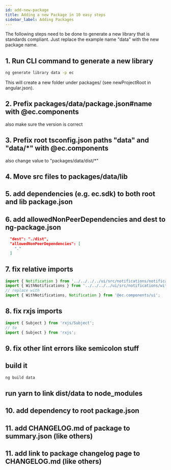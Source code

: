 ```yaml
---
id: add-new-package
title: Adding a new Package in 10 easy steps
sidebar_label: Adding Packages
---
```


The following steps need to be done to generate a new library that is standards compliant.
Just replace the example name "data" with the new package name.

## 1. Run CLI command to generate a new library

```sh
ng generate library data -p ec
```

This will create a new folder under packages/ (see newProjectRoot in angular.json).

## 2. Prefix packages/data/package.json#name with @ec.components

also make sure the version is correct

## 3. Prefix root tsconfig.json paths "data" and "data/*" with @ec.components

also change value to "packages/data/dist/*"

## 4. Move src files to packages/data/lib

## 5. add dependencies (e.g. ec.sdk) to both root and lib package.json

## 6. add allowedNonPeerDependencies and dest to ng-package.json

```json
  "dest": "./dist",
  "allowedNonPeerDependencies": [
    "."
  ]
```

## 7. fix relative imports

```ts
import { Notification } from '../../../../ui/src/notifications/notification';
import { WithNotifications } from '../../../../ui/src/notifications/with-notifications.interface';
// replace with
import { WithNotifications, Notification } from '@ec.components/ui';
```

## 8. fix rxjs imports

```ts
import { Subject } from 'rxjs/Subject';
// to
import { Subject } from 'rxjs';
```

## 9. fix other lint errors like semicolon stuff

## build it

```sh
ng build data
```

## run yarn to link dist/data to node_modules

## 10. add dependency to root package.json

## 11. add CHANGELOG.md of package to summary.json (like others)

## 11. add link to package changelog page to CHANGELOG.md (like others)